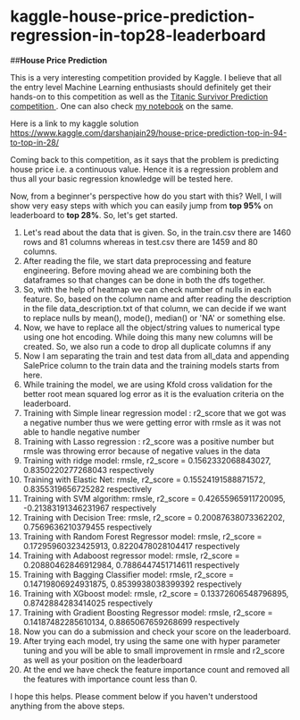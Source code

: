 # kaggle-house-price-prediction-regression-in-top28-leaderboard

##**House Price Prediction** 

This is a very interesting competition provided by Kaggle. I believe that all the entry level Machine Learning enthusiasts should definitely get their hands-on to this competition as well as the [Titanic Survivor Prediction competition ](https://www.kaggle.com/c/titanic). One can also check [my notebook](https://www.kaggle.com/darshanjain29/titanic-survival-from-top-70-to-top-7-on-lb) on the same.

Here is a link to my kaggle solution https://www.kaggle.com/darshanjain29/house-price-prediction-top-in-94-to-top-in-28/

Coming back to this competition, as it says that the problem is predicting house price i.e. a continuous value. Hence it is a regression problem and thus all your basic regression knowledge will be tested here.

Now, from a beginner's perspective how do you start with this? Well, I will show very easy steps with which you can easily jump from **top 95%** on leaderboard to **top 28%**. So, let's get started.

1. Let's read about the data that is given. So, in the train.csv there are 1460 rows and 81 columns whereas in test.csv there are 1459 and 80 columns.
2. After reading the file, we start data preprocessing and feature engineering. Before moving ahead we are combining both the dataframes so that changes can be done in both the dfs together.
3. So, with the help of heatmap we can check number of nulls in each feature. So, based on the column name and after reading the description in the file data_description.txt of that column, we can decide if we want to replace nulls by mean(), mode(), median() or 'NA' or something else.
4. Now, we have to replace all the object/string values to numerical type using one hot encoding. While doing this many new columns will be created. So, we also run a code to drop all duplicate columns if any
5. Now I am separating the train and test data from all_data and appending SalePrice column to the train data and the training models starts from here.
6. While training the model, we are using Kfold cross validation for the better root mean squared log error as it is the evaluation criteria on the leaderboard.
7. Training with Simple linear regression model : r2_score that we got was a negative number thus we were getting error with rmsle as it was not able to handle negative number
8. Training with Lasso regression : r2_score was a positive number but rmsle was throwing error because of negative values in the data
9. Training with ridge model: rmsle, r2_score = 0.1562332068843027, 0.8350220277268043 respectively
10. Training with Elastic Net: rmsle, r2_score = 0.15524191588871572, 0.8355319656725282 respectively
11. Training with SVM algorithm: rmsle, r2_score = 0.42655965911720095, -0.21383191346231967 respectively
12. Training with Decision Tree: rmsle, r2_score = 0.20087638073362202, 0.7569636210379455 respectively
13. Training with Random Forest Regressor model: rmsle, r2_score = 0.17295960323425913, 0.8220478028104417 respectively
14. Training with Adaboost regressor model: rmsle, r2_score = 0.20880462846912984, 0.7886447451714611 respectively
15. Training with Bagging Classifier model: rmsle, r2_score = 0.14719806924931875, 0.8539938038399392 respectively
16. Training with XGboost model: rmsle, r2_score = 0.13372606548796895, 0.8742884283414025 respectively
17. Training with Gradient Boosting Regressor model: rmsle, r2_score = 0.14187482285610134, 0.8865067659268699 respectively
18. Now you can do a submission and check your score on the leaderboard.
19. After trying each model, try using the same one with hyper parameter tuning and you will be able to small improvement in rmsle and r2_score as well as your position on the leaderboard
20. At the end we have check the feature importance count and removed all the features with importance count less than 0. 

I hope this helps. Please comment below if you haven't understood anything from the above steps.
